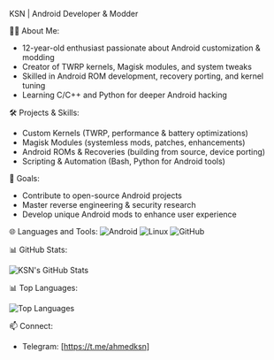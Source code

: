 KSN | Android Developer & Modder

👨‍💻 About Me:
- 12-year-old enthusiast passionate about Android customization & modding
- Creator of TWRP kernels, Magisk modules, and system tweaks
- Skilled in Android ROM development, recovery porting, and kernel tuning
- Learning C/C++ and Python for deeper Android hacking

🛠 Projects & Skills:
- Custom Kernels (TWRP, performance & battery optimizations)
- Magisk Modules (systemless mods, patches, enhancements)
- Android ROMs & Recoveries (building from source, device porting)
- Scripting & Automation (Bash, Python for Android tools)

🚀 Goals:
- Contribute to open-source Android projects
- Master reverse engineering & security research
- Develop unique Android mods to enhance user experience

🌐 Languages and Tools:
![Android](https://img.shields.io/badge/-Android-3DDC84?style=flat-square&logo=android&logoColor=white)
![Linux](https://img.shields.io/badge/-Linux-FCC624?style=flat-square&logo=linux&logoColor=black)
![GitHub](https://img.shields.io/badge/-GitHub-181717?style=flat-square&logo=github&logoColor=white)

📊 GitHub Stats:

![KSN's GitHub Stats](https://github-readme-stats.vercel.app/api?username=KSNredawew&show_icons=true&theme=radical)

📊 Top Languages:

![Top Languages](https://github-readme-stats.vercel.app/api/top-langs/?username=KSNredawew&layout=compact&theme=radical)

📫 Connect: 
- Telegram: [https://t.me/ahmedksn]
